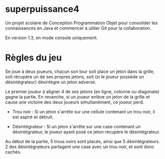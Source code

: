 # superpuissance4
Un projet scolaire de Conception Programmation Objet pour consolider les connaissances en Java et commencer à utilier Git pour la collaboration.

En version 1.3, en mode console uniquement.

# Règles du jeu
Se joue à deux joueurs, chacun son tour soit place un jeton dans la grille, soit récupère un de ses propres jetons, soit (si le joueur possède un désintégrateur) désintègre un jeton adverse.

Le premier joueur à aligner 4 de ses jetons (en ligne, colonne ou diagonale) gagne la partie. En revanche, si un joueur enlève un jeton de la grille et cause une victoire des deux joueurs simultanément, ce joueur perd.

- Trou noir : Si un jeton s'arrête sur une cellule contenant un trou noir, il est aspiré et détruit.

- Désintégrateur : Si un jeton s'arrête sur une case contenant un désintégrateur, le joueur ayant posé ce jeton récupère le désintégrateur.

Au début de la partie, 5 trous noirs sont placés, ainsi que 5 désintégrateurs. 2 des désintégrateurs partagent une case avec un trou noir, et sont donc cachés.

